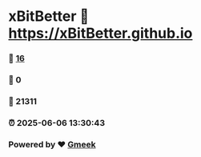 # xBitBetter :link: https://xBitBetter.github.io 
### :page_facing_up: [16](https://xBitBetter.github.io/tag.html) 
### :speech_balloon: 0 
### :hibiscus: 21311 
### :alarm_clock: 2025-06-06 13:30:43 
### Powered by :heart: [Gmeek](https://github.com/Meekdai/Gmeek)
